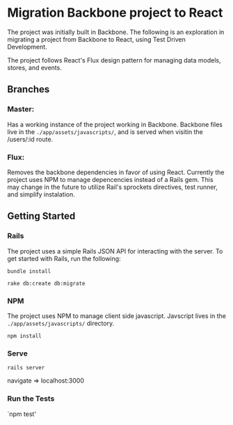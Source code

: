 # Migration Backbone project to React

The project was initially built in Backbone. The following is an exploration in
migrating a project from Backbone to React, using Test Driven Development.

The project follows React's Flux design pattern for managing data models,
stores, and events. 

## Branches

### Master:
Has a working instance of the project working in Backbone. Backbone files live
in the `./app/assets/javascripts/`, and is served when visitin the /users/:id
route.

### Flux:
Removes the backbone dependencies in favor of using React. Currently the project
uses NPM to manage depencencies instead of a Rails gem. This may change in the
future to utilize Rail's sprockets directives, test runner, and simplify
instalation. 

## Getting Started

### Rails
The project uses a simple Rails JSON API for interacting with the server. To get
started with Rails, run the following: 

`bundle install`

`rake db:create db:migrate`

### NPM
The project uses NPM to manage client side javascript. Javscript lives in the
`./app/assets/javascripts/` directory.

`npm install`

### Serve
`rails server`

navigate => localhost:3000

### Run the Tests
`npm test'
